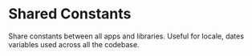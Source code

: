 # Shared Constants

Share constants between all apps and libraries. Useful for locale, dates variables used across all the codebase.
